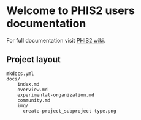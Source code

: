 # Welcome to PHIS2 users documentation

For full documentation visit [PHIS2 wiki](https://mulcyber.toulouse.inra.fr/plugins/mediawiki/wiki/phenome/index.php/Manuel_de_l%27utilisateur).

## Project layout

    mkdocs.yml
    docs/
        index.md
        overview.md
        experimental-organization.md
        community.md
        img/
          create-project_subproject-type.png
